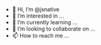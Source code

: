 - 👋 Hi, I’m @jsnative
- 👀 I’m interested in ...
- 🌱 I’m currently learning ...
- 💞️ I’m looking to collaborate on ...
- 📫 How to reach me ...

<!---
jsnative/jsnative is a ✨ special ✨ repository because its `README.md` (this file) appears on your GitHub profile.
You can click the Preview link to take a look at your changes.
--->

